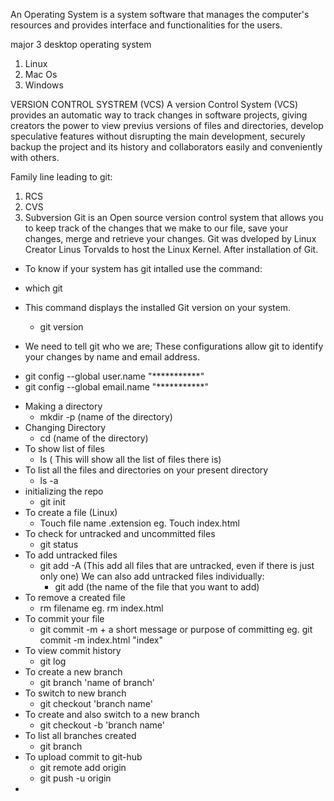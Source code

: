 An Operating System is a system software that manages the computer's resources and provides interface and functionalities for the users.

major 3 desktop operating system
1. Linux
2. Mac Os
3. Windows 


VERSION CONTROL SYSTREM (VCS)
A version Control System (VCS) provides an automatic way to track changes in software projects,
giving creators the power to view previus versions of files and directories, develop speculative features without disrupting the main development, securely backup
the project and its history and collaborators easily and conveniently with others.

Family line leading to git:
1. RCS
2. CVS
3. Subversion
Git is an Open source version control system that allows you to keep track of the changes that we make to our file, save your changes, merge and retrieve your changes.
Git was dveloped by Linux Creator Linus Torvalds to host the Linux Kernel. 
After installation of Git.

* To know if your system has git intalled use the command:
 - which git

* This command displays the installed Git version on your system.
  - git version

* We need to tell git who we are;
These configurations allow git to identify your changes by name and email address.
 - git config --global user.name "***********"
 - git config --global email.name "***********"


* Making a directory 
    -  mkdir -p (name of the directory)
* Changing Directory
    - cd (name of the directory)
* To show list of files
    - ls ( This will show all the list of files there is)
* To list all the files and directories on your present directory
    - ls -a 
* initializing the repo
    - git init
* To create a file (Linux)
    - Touch file name .extension eg. Touch index.html 
* To check for untracked and uncommitted files
    - git status 
* To add untracked files 
    - git add -A (This add all files that are untracked, even if there is just only one)
	We can also add untracked files individually:
	   - git add (the name of the file that you want to add)
* To remove a created file
    - rm filename   eg. rm index.html 
* To commit your file
    - git commit -m + a short message or purpose of committing
	eg. git commit -m index.html "index"
* To view commit history
    - git log
 * To create a new branch
     - git branch 'name of branch'
* To switch to new branch
    - git checkout 'branch name'
* To create and also switch to a new branch
    - git checkout -b 'branch name'
* To list all branches created
    - git branch 
*  To upload commit to git-hub
    - git remote add origin <your-repo-url>
    - git push -u origin 
*  

 




